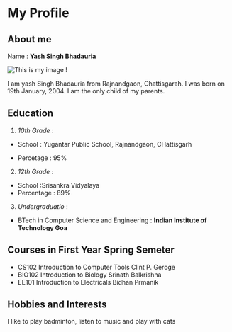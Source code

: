 # My Profile
## About me

Name : **Yash Singh Bhadauria**

![ This is my image !](https://img.freepik.com/free-vector/it-takes-two-tango-idiom_1308-17930.jpg?w=900&t=st=1682403112~exp=1682403712~hmac=2889daec0ef012c6e2f89adda180e92ff1d5544be372ded4fc9c6c9be487f49c)

I am yash Singh Bhadauria from Rajnandgaon, Chattisgarah. I was born on 19th January, 2004. I am the only child of my parents.

## Education
1. *10th Grade* :

  - School : Yugantar Public School, Rajnandgaon, CHattisgarh
  
  - Percetage : 95%
2. *12th Grade* :
  - School :Srisankra Vidyalaya
  - Percentage : 89%

3. *Undergraduatio* :
  - BTech in Computer Science and Engineering : **Indian Institute of Technology Goa**

## Courses in First Year Spring Semeter
- CS102  Introduction to Computer Tools  Clint P. Geroge
- BIO102 Introduction to Biology         Srinath Balkrishna
- EE101  Introduction to Electricals     Bidhan Prmanik

## Hobbies and Interests
I like to play badminton, listen to music and play with cats 

